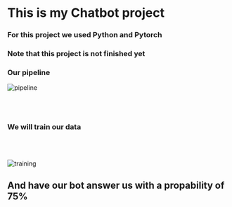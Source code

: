 # This is my Chatbot project 

### For this project we used Python and Pytorch

### Note that this project is not finished yet

### Our pipeline


![pipeline](https://user-images.githubusercontent.com/65974766/138504762-1cf9b54b-af79-483c-a3b3-8564a4ff4bf0.jpg)

<br><br>

### We will train our data 

<br>
<br>

![training](https://user-images.githubusercontent.com/65974766/138504971-6a10bc8e-0dd4-49ec-b691-64b0456c3b95.jpg)

## And have our bot answer us with a propability of 75%
